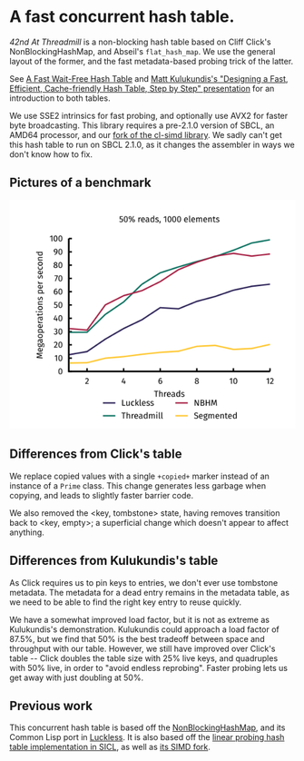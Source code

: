 # A fast concurrent hash table.

*42nd At Threadmill* is a non-blocking hash table based on Cliff
Click's NonBlockingHashMap, and Abseil's `flat_hash_map`. We use the
general layout of the former, and the fast metadata-based probing
trick of the latter.

See [A Fast Wait-Free Hash
Table](https://www.youtube.com/watch?v=WYXgtXWejRM) and [Matt
Kulukundis's "Designing a Fast, Efficient, Cache-friendly Hash Table,
Step by Step"
presentation](https://www.youtube.com/watch?v=ncHmEUmJZf4) for an
introduction to both tables.

We use SSE2 intrinsics for fast probing, and optionally use AVX2 for
faster byte broadcasting. This library requires a pre-2.1.0 version of
SBCL, an AMD64 processor, and our [fork of the cl-simd
library](https://github.com/no-defun-allowed/cl-simd). We sadly can't get
this hash table to run on SBCL 2.1.0, as it changes the assembler in
ways we don't know how to fix.

## Pictures of a benchmark

![](Documentation/performance.png)

## Differences from Click's table

We replace copied values with a single `+copied+` marker instead of
an instance of a `Prime` class. This change generates less garbage
when copying, and leads to slightly faster barrier code.

We also removed the <key, tombstone> state, having removes transition
back to <key, empty>; a superficial change which doesn't appear to affect
anything.

## Differences from Kulukundis's table

As Click requires us to pin keys to entries, we don't ever use tombstone
metadata. The metadata for a dead entry remains in the metadata table,
as we need to be able to find the right key entry to reuse quickly.

We have a somewhat improved load factor, but it is not as extreme as
Kulukundis's demonstration. Kulukundis could approach a load factor of
87.5%, but we find that 50% is the best tradeoff between space and
throughput with our table. However, we still have improved over
Click's table -- Click doubles the table size with 25% live keys, and
quadruples with 50% live, in order to "avoid endless
reprobing". Faster probing lets us get away with just doubling at 50%.

## Previous work

This concurrent hash table is based off the
[NonBlockingHashMap](https://github.com/boundary/high-scale-lib/blob/master/src/main/java/org/cliffc/high_scale_lib/NonBlockingHashMap.java),
and its Common Lisp port in
[Luckless](https://github.com/Shinmera/luckless). It is also based off the
[linear probing hash table implementation in SICL](https://github.com/robert-strandh/SICL/tree/master/Code/Hash-tables/Linear-probing),
as well as [its SIMD fork](https://github.com/no-defun-allowed/simd-sicl-hash-table).
